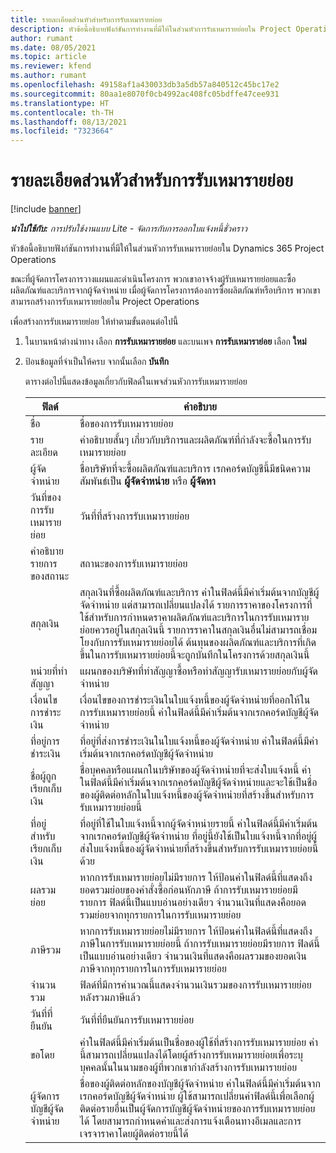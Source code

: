 ```yaml
---
title: รายละเอียดส่วนหัวสำหรับการรับเหมารายย่อย
description: หัวข้อนี้อธิบายฟังก์ชันการทำงานที่มีให้ในส่วนหัวการรับเหมารายย่อยใน Project Operations
author: rumant
ms.date: 08/05/2021
ms.topic: article
ms.reviewer: kfend
ms.author: rumant
ms.openlocfilehash: 49158af1a430033db3a5db57a840512c45bc17e2
ms.sourcegitcommit: 80aa1e8070f0cb4992ac408fc05bdffe47cee931
ms.translationtype: HT
ms.contentlocale: th-TH
ms.lasthandoff: 08/13/2021
ms.locfileid: "7323664"
---
```

# <a name="header-details-for-subcontracts"></a>รายละเอียดส่วนหัวสำหรับการรับเหมารายย่อย

[!include [banner](../../includes/dataverse-preview.md)]

_**นำไปใช้กับ:** การปรับใช้งานแบบ Lite - จัดการกับการออกใบแจ้งหนี้ชั่วคราว_

หัวข้อนี้อธิบายฟังก์ชันการทำงานที่มีให้ในส่วนหัวการรับเหมารายย่อยใน Dynamics 365 Project Operations

ขณะที่ผู้จัดการโครงการวางแผนและดำเนินโครงการ พวกเขาอาจจ้างผู้รับเหมารายย่อยและซื้อผลิตภัณฑ์และบริการจากผู้จัดจำหน่าย เมื่อผู้จัดการโครงการต้องการซื้อผลิตภัณฑ์หรือบริการ พวกเขาสามารถสร้างการรับเหมารายย่อยใน Project Operations

เพื่อสร้างการรับเหมารายย่อย ให้ทำตามขั้นตอนต่อไปนี้

1. ในบานหน้าต่างนำทาง เลือก **การรับเหมารายย่อย** และบนเพจ **การรับเหมาราย่อย** เลือก **ใหม่**
2. ป้อนข้อมูลที่จำเป็นให้ครบ จากนั้นเลือก **บันทึก**

    ตารางต่อไปนี้แสดงข้อมูลเกี่ยวกับฟิลด์ในเพจส่วนหัวการรับเหมารายย่อย

    | **ฟิลด์** | **คำอธิบาย** |
    | --- | --- | 
    | ชื่อ | ชื่อของการรับเหมารายย่อย |
    | รายละเอียด | คำอธิบายสั้นๆ เกี่ยวกับบริการและผลิตภัณฑ์ที่กำลังจะซื้อในการรับเหมารายย่อย |
    | ผู้จัดจำหน่าย | ชื่อบริษัทที่จะซื้อผลิตภัณฑ์และบริการ เรกคอร์ดบัญชีนี้มีชนิดความสัมพันธ์เป็น **ผู้จัดจำหน่าย** หรือ **ผู้จัดหา** |
    | วันที่ของการรับเหมารายย่อย | วันที่ที่สร้างการรับเหมารายย่อย |
    | คำอธิบายรายการของสถานะ | สถานะของการรับเหมารายย่อย |
    | สกุลเงิน | สกุลเงินที่ซื้อผลิตภัณฑ์และบริการ ค่าในฟิลด์นี้มีค่าเริ่มต้นจากบัญชีผู้จัดจำหน่าย แต่สามารถเปลี่ยนแปลงได้ รายการราคาของโครงการที่ใช้สำหรับการกำหนดราคาผลิตภัณฑ์และบริการในการรับเหมารายย่อยควรอยู่ในสกุลเงินนี้ รายการราคาในสกุลเงินอื่นไม่สามารถเชื่อมโยงกับการรับเหมารายย่อยได้ ต้นทุนของผลิตภัณฑ์และบริการที่เกิดขึ้นในการรับเหมารายย่อยนี้จะถูกบันทึกในโครงการด้วยสกุลเงินนี้ |
    | หน่วยที่ทำสัญญา | แผนกของบริษัทที่ทำสัญญาซื้อหรือทำสัญญารับเหมารายย่อยกับผู้จัดจำหน่าย |
    | เงื่อนไขการชำระเงิน | เงื่อนไขของการชำระเงินในใบแจ้งหนี้ของผู้จัดจำหน่ายที่ออกให้ในการรับเหมารายย่อยนี้ ค่าในฟิลด์นี้มีค่าเริ่มต้นจากเรกคอร์ดบัญชีผู้จัดจำหน่าย |
    | ที่อยู่การชำระเงิน | ที่อยู่ที่ส่งการชำระเงินในใบแจ้งหนี้ของผู้จัดจำหน่าย ค่าในฟิลด์นี้มีค่าเริ่มต้นจากเรกคอร์ดบัญชีผู้จัดจำหน่าย |
    | ชื่อผู้ถูกเรียกเก็บเงิน | ชื่อบุคคลหรือแผนกในบริษัทของผู้จัดจำหน่ายที่จะส่งใบแจ้งหนี้ ค่าในฟิลด์นี้มีค่าเริ่มต้นจากเรกคอร์ดบัญชีผู้จัดจำหน่ายและจะใช้เป็นชื่อของผู้ติดต่อหลักในใบแจ้งหนี้ของผู้จัดจำหน่ายที่สร้างขึ้นสำหรับการรับเหมารายย่อยนี้ |
    | ที่อยู่สำหรับเรียกเก็บเงิน | ที่อยู่ที่ใช้ในใบแจ้งหนี้จากผู้จัดจำหน่ายรายนี้ ค่าในฟิลด์นี้มีค่าเริ่มต้นจากเรกคอร์ดบัญชีผู้จัดจำหน่าย ที่อยู่นี้ยังใช้เป็นใบแจ้งหนี้จากที่อยู่ผู้ส่งใบแจ้งหนี้ของผู้จัดจำหน่ายที่สร้างขึ้นสำหรับการรับเหมารายย่อยนี้ด้วย |
    | ผลรวมย่อย | หากการรับเหมารายย่อยไม่มีรายการ ให้ป้อนค่าในฟิลด์นี้ที่แสดงถึงยอดรวมย่อยของคำสั่งซื้อก่อนหักภาษี ถ้าการรับเหมารายย่อยมีรายการ ฟิลด์นี้เป็นแบบอ่านอย่างเดียว จำนวนเงินที่แสดงคือยอดรวมย่อยจากทุกรายการในการรับเหมารายย่อย |
    | ภาษีรวม | หากการรับเหมารายย่อยไม่มีรายการ ให้ป้อนค่าในฟิลด์นี้ที่แสดงถึงภาษีในการรับเหมารายย่อยนี้ ถ้าการรับเหมารายย่อยมีรายการ ฟิลด์นี้เป็นแบบอ่านอย่างเดียว จำนวนเงินที่แสดงคือผลรวมของยอดเงินภาษีจากทุกรายการในการรับเหมารายย่อย |
    | จำนวนรวม |  ฟิลด์ที่มีการคำนวณนี้แสดงจำนวนเงินรวมของการรับเหมารายย่อยหลังรวมภาษีแล้ว  |
    | วันที่ที่ยืนยัน | วันที่ที่ยืนยันการรับเหมารายย่อย  |
    | ขอโดย | ค่าในฟิลด์นี้มีค่าเริ่มต้นเป็นชื่อของผู้ใช้ที่สร้างการรับเหมารายย่อย ค่านี้สามารถเปลี่ยนแปลงได้โดยผู้สร้างการรับเหมารายย่อยเพื่อระบุบุคคลนั้นในนามของผู้ที่พวกเขากำลังสร้างการรับเหมารายย่อย  |
    | ผู้จัดการบัญชีผู้จัดจำหน่าย | ชื่อของผู้ติดต่อหลักของบัญชีผู้จัดจำหน่าย ค่าในฟิลด์นี้มีค่าเริ่มต้นจากเรกคอร์ดบัญชีผู้จัดจำหน่าย ผู้ใช้สามารถเปลี่ยนค่าฟิลด์นี้เพื่อเลือกผู้ติดต่อรายอื่นเป็นผู้จัดการบัญชีผู้จัดจำหน่ายของการรับเหมารายย่อยได้ โดยสามารถกำหนดค่าและส่งการแจ้งเตือนทางอีเมลและการเจรจาราคาโดยผู้ติดต่อรายนี้ได้ |


